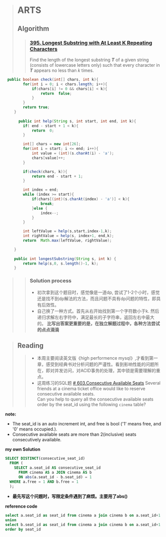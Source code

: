 ﻿


> # ARTS
> ## Algorithm
> > ### [395. Longest Substring with At Least K Repeating Characters](https://leetcode.com/problems/longest-substring-with-at-least-k-repeating-characters/description/)
> >Find the length of the longest substring **_T_** of a given string (consists of lowercase letters only) such that every character in **_T_** appears no less than _k_ times.
```java
 public boolean check(int[] chars, int k){
        for(int i = 0; i < chars.length; i++){
            if(chars[i] != 0 && chars[i] < k){
                return  false;
            }
        }
        return true;
    }
    
      public int help(String s, int start, int end, int k){
        if( end - start + 1 < k){
            return  0;
        }

        int[] chars = new int[26];
        for(int i = start; i <= end; i++){
            int value = (int)(s.charAt(i) - 'a');
            chars[value]++;
        }

        if(check(chars, k)){
            return end - start + 1;
        }

        int index = end;
        while (index >= start){
            if(chars[(int)(s.charAt(index) - 'a')] < k){
                break;
            }else {
                index--;
            }
        }

        int leftValue = help(s,start,index-1,k);
        int rightValue = help(s, index+1, end,k);
        return  Math.max(leftValue, rightValue);

    }
    
    public int longestSubstring(String s, int k) {
        return help(s,0, s.length()-1, k);
    }
```
>>### Solution process
>>- 初次拿到这个题目时，感觉像是一道dp, 尝试了1-2个小时，感觉还是找不到dp解法的方法，而且问题不具有dp问题的特性，即具有后效性。
>>- 自己换了一种方式。首先从右开始找到第一个字符数小于k. 然后递归求解左右字符中，满足最长的子字符串，返回左右中最大的。
>><b>比写出答案更重要的是，在独立解题过程中，各种方法尝试的点点滴滴</b>


>## Reading
>>-  本周主要阅读英文版《high performence mysql》,才看到第一章，感受到经典书对分析问题的严谨性。看到影响性能的问题所在，即对并发访问，对ACID事务的处理，其中锁是需要理解的重点。
>> - 这周练习的SQL题
>[# 603.Consecutive Available Seats](https://leetcode.com/problems/consecutive-available-seats/description)
>Several friends at a cinema ticket office would like to reserve consecutive available seats.  
Can you help to query all the consecutive available seats order by the seat_id using the following `cinema` table?

<b>note:</b>
-   The seat_id is an auto increment int, and free is bool ('1' means free, and '0' means occupied.).
-   Consecutive available seats are more than 2(inclusive) seats consecutively available.

<b>my own Solution </b>
```sql
SELECT DISTINCT(consecutive_seat_id)  
  FROM (  
    SELECT a.seat_id AS consecutive_seat_id  
      FROM cinema AS a JOIN cinema AS b  
      ON abs(a.seat_id - b.seat_id) = 1  
  WHERE a.free = 1 AND b.free = 1  
  );
```
- <b>最先写这个问题时，写限定条件遇到了麻烦。主要用了abs()</b>

<b>reference code</b>
```sql
select a.seat_id as seat_id from cinema a join cinema b on a.seat_id+1 = b.seat_id and a.free = b.free and a.free = 1 and b.free = 1  
union  
select b.seat_id as seat_id from cinema a join cinema b on a.seat_id+1 = b.seat_id and a.free = b.free and a.free = 1 and b.free = 1  
order by seat_id
```

